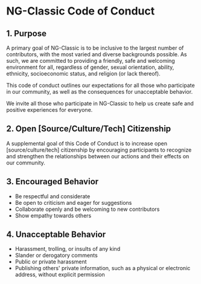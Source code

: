 # NG-Classic Code of Conduct

## 1. Purpose

A primary goal of NG-Classic is to be inclusive to the largest number of contributors, with the most varied and diverse backgrounds possible. As such, we are committed to providing a friendly, safe and welcoming environment for all, regardless of gender, sexual orientation, ability, ethnicity, socioeconomic status, and religion (or lack thereof).

This code of conduct outlines our expectations for all those who participate in our community, as well as the consequences for unacceptable behavior.

We invite all those who participate in NG-Classic to help us create safe and positive experiences for everyone.

## 2. Open [Source/Culture/Tech] Citizenship

A supplemental goal of this Code of Conduct is to increase open [source/culture/tech] citizenship by encouraging participants to recognize and strengthen the relationships between our actions and their effects on our community.

## 3. Encouraged Behavior

- Be respectful and considerate
- Be open to criticism and eager for suggestions
- Collaborate openly and be welcoming to new contributors
- Show empathy towards others

## 4. Unacceptable Behavior

- Harassment, trolling, or insults of any kind
- Slander or derogatory comments
- Public or private harassment
- Publishing others' private information, such as a physical or electronic address, without explicit permission

